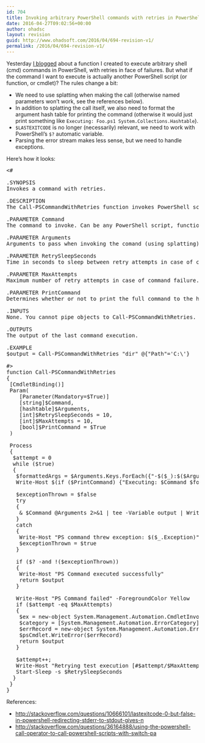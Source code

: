 ```yaml
---
id: 704
title: Invoking arbitrary PowerShell commands with retries in PowerShell
date: 2016-04-27T09:02:56+00:00
author: ohadsc
layout: revision
guid: http://www.ohadsoft.com/2016/04/694-revision-v1/
permalink: /2016/04/694-revision-v1/
---
```

Yesterday <a href="https://www.ohadsoft.com/2016/04/invoking-arbitrary-shell-cmd-commands-in-powershell/" target="_blank">I blogged</a> about a function I created to execute arbitrary shell (cmd) commands in PowerShell, with retries in face of failures. But what if the command I want to execute is actually another PowerShell script (or function, or cmdlet)? The rules change a bit:

  * We need to use splatting when making the call (otherwise named parameters won&#8217;t work, see the references below).
  * In addition to splatting the call itself, we also need to format the argument hash table for printing the command (otherwise it would just print something like `Executing: Foo.ps1 System.Collections.Hashtable`).
  * `$LASTEXITCODE` is no longer (necessarily) relevant, we need to work with PowerShell&#8217;s `$?` automatic variable.
  * Parsing the error stream makes less sense, but we need to handle exceptions.

Here&#8217;s how it looks:

<pre class="brush: powershell; title: ; notranslate" title="">&lt;#

.SYNOPSIS
Invokes a command with retries.

.DESCRIPTION
The Call-PSCommandWithRetries function invokes PowerShell scripts, functions, or Cmdlets using the provided parameters, with optional retries in configurable intervals upon failures.

.PARAMETER Command 
The command to invoke. Can be any PowerShell script, function, or Cmdlet.

.PARAMETER Arguments
Arguments to pass when invoking the comand (using splatting). 

.PARAMETER RetrySleepSeconds
Time in seconds to sleep between retry attempts in case of command failure.

.PARAMETER MaxAttempts
Maximum number of retry attempts in case of command failure.

.PARAMETER PrintCommand
Determines whether or not to print the full command to the host before execution.

.INPUTS 
None. You cannot pipe objects to Call-PSCommandWithRetries.

.OUTPUTS
The output of the last command execution.

.EXAMPLE
$output = Call-PSCommandWithRetries &quot;dir&quot; @{&quot;Path&quot;='C:\'}

#&gt;
function Call-PSCommandWithRetries
{
 [CmdletBinding()]
 Param( 
    [Parameter(Mandatory=$True)]
    [string]$Command,
    [hashtable]$Arguments,
    [int]$RetrySleepSeconds = 10,
    [int]$MaxAttempts = 10,
    [bool]$PrintCommand = $True
 )

 Process
 {
  $attempt = 0
  while ($true)
  {
   $formattedArgs = $Arguments.Keys.ForEach({&quot;-$($_):$($Arguments.$_)&quot;}) -join ' '
   Write-Host $(if ($PrintCommand) {&quot;Executing: $Command $formattedArgs&quot;} else {&quot;Executing PS command...&quot;}) 
  
   $exceptionThrown = $false
   try
   {
    &amp; $Command @Arguments 2&gt;&amp;1 | tee -Variable output | Write-Host
   }
   catch
   {
    Write-Host &quot;PS command threw exception: $($_.Exception)&quot; -ForegroundColor Yellow
    $exceptionThrown = $true
   }
  
   if ($? -and !($exceptionThrown))
   {
    Write-Host &quot;PS Command executed successfully&quot;
    return $output
   }
  
   Write-Host &quot;PS Command failed&quot; -ForegroundColor Yellow
   if ($attempt -eq $MaxAttempts)
   {
    $ex = new-object System.Management.Automation.CmdletInvocationException &quot;All retry attempts exhausted&quot;
    $category = [System.Management.Automation.ErrorCategory]::LimitsExceeded
    $errRecord = new-object System.Management.Automation.ErrorRecord $ex, &quot;CommandFailed&quot;, $category, $Path
    $psCmdlet.WriteError($errRecord)
    return $output
   }
    
   $attempt++;
   Write-Host &quot;Retrying test execution [#$attempt/$MaxAttempts] in $RetrySleepSeconds seconds...&quot;
   Start-Sleep -s $RetrySleepSeconds
  }
 }
}
</pre>

References:

  * <a href="http://stackoverflow.com/questions/10666101/lastexitcode-0-but-false-in-powershell-redirecting-stderr-to-stdout-gives-n" target="_blank">http://stackoverflow.com/questions/10666101/lastexitcode-0-but-false-in-powershell-redirecting-stderr-to-stdout-gives-n</a>
  * <a href="http://stackoverflow.com/questions/36164888/using-the-powershell-call-operator-to-call-powershell-scripts-with-switch-pa" target="_blank">http://stackoverflow.com/questions/36164888/using-the-powershell-call-operator-to-call-powershell-scripts-with-switch-pa</a>